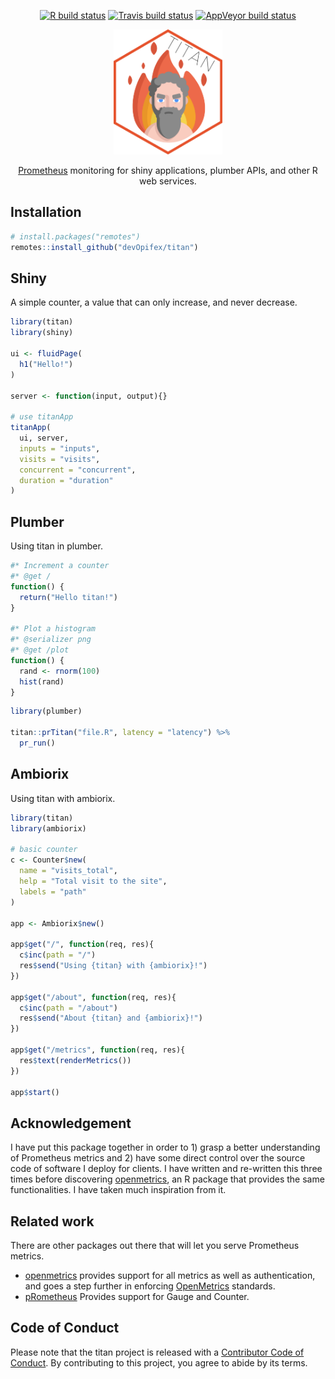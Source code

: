 <div align="center">

<!-- badges: start -->
[![R build status](https://github.com/devOpifex/titan/workflows/R-CMD-check/badge.svg)](https://github.com/devOpifex/titan/actions)
[![Travis build status](https://travis-ci.com/devOpifex/titan.svg?branch=master)](https://travis-ci.com/devOpifex/titan)
[![AppVeyor build status](https://ci.appveyor.com/api/projects/status/github/devOpifex/titan?branch=master&svg=true)](https://ci.appveyor.com/project/devOpifex/titan)
<!-- badges: end -->

<img src="docs/images/titan.png" height = "200px" />

[Prometheus](prometheus.io/) monitoring for shiny applications, plumber APIs, and other R web services.

</div>

## Installation

``` r
# install.packages("remotes")
remotes::install_github("devOpifex/titan")
```

## Shiny

A simple counter, a value that can only increase, and never decrease.

``` r
library(titan)
library(shiny)

ui <- fluidPage(
  h1("Hello!")
)

server <- function(input, output){}

# use titanApp
titanApp(
  ui, server,
  inputs = "inputs",
  visits = "visits",
  concurrent = "concurrent",
  duration = "duration"
)
```


## Plumber

Using titan in plumber.

```r
#* Increment a counter
#* @get /
function() {
  return("Hello titan!")
}

#* Plot a histogram
#* @serializer png
#* @get /plot
function() {
  rand <- rnorm(100)
  hist(rand)
}
```

```r
library(plumber)

titan::prTitan("file.R", latency = "latency") %>% 
  pr_run()
```

## Ambiorix

Using titan with ambiorix.

```r
library(titan)
library(ambiorix)

# basic counter
c <- Counter$new(
  name = "visits_total", 
  help = "Total visit to the site",
  labels = "path"
)

app <- Ambiorix$new()

app$get("/", function(req, res){
  c$inc(path = "/")
  res$send("Using {titan} with {ambiorix}!")
})

app$get("/about", function(req, res){
  c$inc(path = "/about")
  res$send("About {titan} and {ambiorix}!")
})

app$get("/metrics", function(req, res){
  res$text(renderMetrics())
})

app$start()
```

## Acknowledgement 

I have put this package together in order to 1) grasp a better understanding of Prometheus metrics and 2) have some direct control over the source code of software I deploy for clients. I have written and re-written this three times before discovering [openmetrics](https://github.com/atheriel/openmetrics/), an R package that provides the same functionalities. I have taken much inspiration from it.

## Related work

There are other packages out there that will let you serve Prometheus metrics.

- [openmetrics](https://github.com/atheriel/openmetrics/) provides support for all metrics as well as authentication, and goes a step further in enforcing [OpenMetrics](https://openmetrics.io/) standards.
- [pRometheus](https://github.com/cfmack/pRometheus/) Provides support for Gauge and Counter.

## Code of Conduct

Please note that the titan project is released with a [Contributor Code of Conduct](https://contributor-covenant.org/version/2/0/CODE_OF_CONDUCT.html). By contributing to this project, you agree to abide by its terms.
